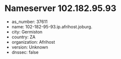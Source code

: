 # Nameserver 102.182.95.93

* as_number: 37611
* name: 102-182-95-93.ip.afrihost.joburg.
* city: Germiston
* country: ZA
* organization: Afrihost
* version: Unknown
* dnssec: false
